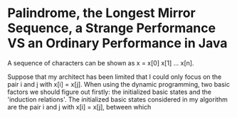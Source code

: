 # Palindrome, the Longest Mirror Sequence, a Strange Performance VS an Ordinary Performance in Java                   
A sequence of characters can be shown as x = x[0] x[1] ... x[n].                


Suppose that my architect has been limited that I could only focus on the pair i and j with x[i] = x[j]. 
When using the dynamic programming, two basic factors we should figure out firstly: the initialized basic states and the 'induction relations'. The initialized basic states considered in my algorithm are the pair i and j with x[i] = x[j], between which    

